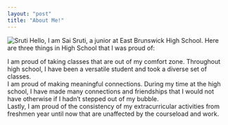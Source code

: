 ```yaml
---
layout: "post"
title: "About Me!"
---
```

![Sruti](/Sruti/docs/assets/sruti.jpg)
 Hello, I am Sai Sruti, a junior at East Brunswick High School. Here are three things in High School that I was proud of: 
<div style="page-break-after: always;"></div>
I am proud of taking classes that are out of my comfort zone. Throughout high school, I have been a versatile student and took a diverse set of classes. 
<div style="page-break-after: always;"></div>
I am proud of making meaningful connections. During my time at the high school, I have made many connections and friendships that I would not have otherwise if I hadn’t stepped out of my bubble. 
<div style="page-break-after: always;"></div>
Lastly, I am proud of the consistency of my extracurricular activities from freshmen year until now that are unaffected by the courseload and work. 

